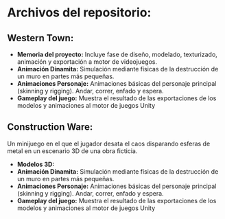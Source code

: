 # Archivos del repositorio:
## **Western Town:**
  

  - **Memoria del proyecto:** Incluye fase de diseño, modelado, texturizado, animación y exportación a motor de videojuegos.
  - **Animación Dinamita:** Simulación mediante físicas de la destrucción de un muro en partes más pequeñas.
  - **Animaciones Personaje:** Animaciones básicas del personaje principal (skinning y rigging). Andar, correr, enfado y espera.
  - **Gameplay del juego:** Muestra el resultado de las exportaciones de los modelos y animaciones al motor de juegos Unity
    
## **Construction Ware:**
  Un minijuego en el que el jugador desata el caos disparando esferas de metal en un escenario 3D de una obra ficticia.
    
  - **Modelos 3D:** 
  - **Animación Dinamita:** Simulación mediante físicas de la destrucción de un muro en partes más pequeñas.
  - **Animaciones Personaje:** Animaciones básicas del personaje principal (skinning y rigging). Andar, correr, enfado y espera.
  - **Gameplay del juego:** Muestra el resultado de las exportaciones de los modelos y animaciones al motor de juegos Unity
